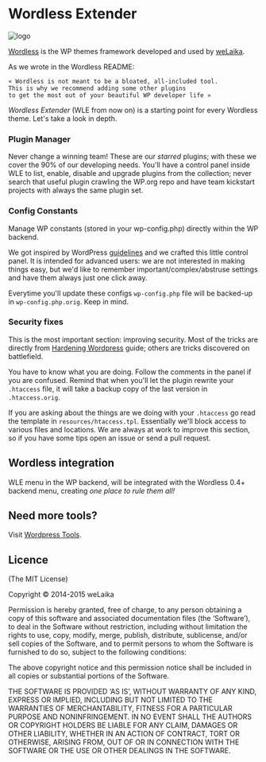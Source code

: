 # Wordless Extender

![logo](http://welaika.github.com/wordless-extender/assets/images/wordless-extender.png)

[Wordless](https://github.com/welaika/wordless) is the WP themes framework developed and used by [weLaika](http://dev.welaika.com).

As we wrote in the Wordless README:

    « Wordless is not meant to be a bloated, all-included tool.
    This is why we recommend adding some other plugins
    to get the most out of your beautiful WP developer life »

*Wordless Extender* (WLE from now on) is a starting point for every Wordless theme.
Let's take a look in depth.

### Plugin Manager

Never change a winning team! These are our _starred_ plugins; with these we cover the 90% of our developing needs.
You'll have a control panel inside WLE to list, enable, disable and upgrade plugins from the collection; never search that useful plugin crawling the WP.org repo and have team kickstart projects with always the same plugin set.

### Config Constants

Manage WP constants (stored in your wp-config.php) directly within the WP backend.

We got inspired by WordPress [guidelines](http://codex.wordpress.org/Editing_wp-config.php) and we crafted this little control panel. It is intended for advanced users: we are not interested in making things easy, but we'd like to remember important/complex/abstruse settings and have them always just one click away.

Everytime you'll update these configs `wp-config.php` file will be backed-up in `wp-config.php.orig`. Keep in mind.

### Security fixes

This is the most important section: improving security.
Most of the tricks are directly from [Hardening Wordpress](http://codex.wordpress.org/Hardening_WordPress) guide; others are tricks discovered on battlefield.

You have to know what you are doing. Follow the comments in the panel if you are confused. Remind that when you'll let the plugin rewrite your `.htaccess` file, it will take a backup copy of the last version in `.htaccess.orig`.

If you are asking about the things are we doing with your `.htaccess` go read the template in `resources/htaccess.tpl`.
Essentially we'll block access to various files and locations.
We are always at work to improve this section, so if you have some tips open an issue or send a pull request.

## Wordless integration

WLE menu in the WP backend, will be integrated with the Wordless 0.4+ backend menu, creating _one place to rule them all!_

## Need more tools?
Visit [Wordpress Tools](http://wptools.it).

## Licence

(The MIT License)

Copyright © 2014-2015 weLaika

Permission is hereby granted, free of charge, to any person obtaining a copy of this software and associated documentation files (the ‘Software’), to deal in the Software without restriction, including without limitation the rights to use, copy, modify, merge, publish, distribute, sublicense, and/or sell copies of the Software, and to permit persons to whom the Software is furnished to do so, subject to the following conditions:

The above copyright notice and this permission notice shall be included in all copies or substantial portions of the Software.

THE SOFTWARE IS PROVIDED ‘AS IS’, WITHOUT WARRANTY OF ANY KIND, EXPRESS OR IMPLIED, INCLUDING BUT NOT LIMITED TO THE WARRANTIES OF MERCHANTABILITY, FITNESS FOR A PARTICULAR PURPOSE AND NONINFRINGEMENT. IN NO EVENT SHALL THE AUTHORS OR COPYRIGHT HOLDERS BE LIABLE FOR ANY CLAIM, DAMAGES OR OTHER LIABILITY, WHETHER IN AN ACTION OF CONTRACT, TORT OR OTHERWISE, ARISING FROM, OUT OF OR IN CONNECTION WITH THE SOFTWARE OR THE USE OR OTHER DEALINGS IN THE SOFTWARE.
